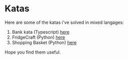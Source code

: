 # Katas

Here are some of the katas i've solved in mixed langages:

1. Bank kata (Typescript) [here](./bank)
2. FridgeCraft (Python) [here](./fridgecraft)
3. Shopping Basket (Python) [here](./shopping_basket)

Hope you find them useful.
